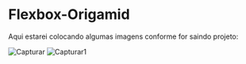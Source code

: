 # Flexbox-Origamid

Aqui estarei colocando algumas imagens conforme for saindo projeto:

![Capturar](https://user-images.githubusercontent.com/82913040/177241887-d415a447-bb31-47f3-a89f-71c7bdd3166f.PNG)
![Capturar1](https://user-images.githubusercontent.com/82913040/177241889-a61bbfd1-6714-41f0-b6e8-25699101da74.PNG)
